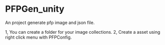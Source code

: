 # PFPGen_unity
An project generate pfp image and json file.

1, You can create a folder for your image collections.
2, Create a asset using right click menu with PFPConfig.
